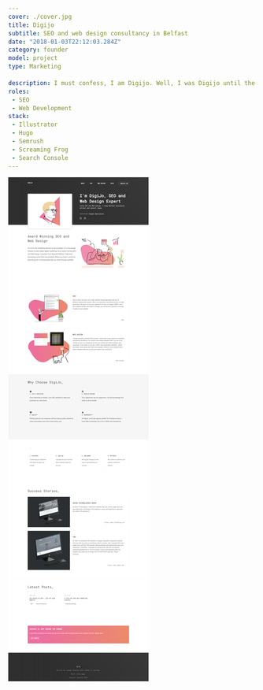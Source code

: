 ```yaml
---
cover: ./cover.jpg
title: Digijo
subtitle: SEO and web design consultancy in Belfast
date: "2018-01-03T22:12:03.284Z"
category: founder
model: project
type: Marketing

description: I must confess, I am Digijo. Well, I was Digijo until the end of 2018. Under the brand Digijo I provided local Belfast companies with SEO and web design consultancy.
roles:
 - SEO
 - Web Development
stack:
 - Illustrator
 - Hugo
 - Semrush
 - Screaming Frog
 - Search Console
---
```


<div class="ui-screenshot">
	<img alt="Landing Page" src="./landing.png" title="Landing Page" />
</div>
